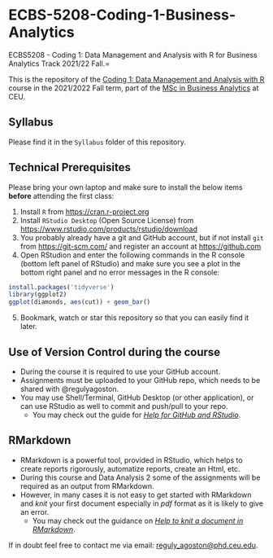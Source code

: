 # ECBS-5208-Coding-1-Business-Analytics
ECBS5208 - Coding 1: Data Management and Analysis with R for Business Analytics Track 2021/22 Fall.=

This is the repository of the [Coding 1: Data Management and Analysis with R](https://courses.ceu.edu/courses/2021-2022/coding-1-data-management-and-analysis-r)
course in the 2021/2022 Fall term, part of the [MSc in Business Analytics](https://economics.ceu.edu/program/master-science-business-analytics) at CEU.

## Syllabus

Please find it in the `Syllabus` folder of this repository.

## Technical Prerequisites

Please bring your own laptop and make sure to install the below items **before** attending the first class:

1. Install `R` from https://cran.r-project.org
2. Install `RStudio Desktop` (Open Source License) from https://www.rstudio.com/products/rstudio/download
3. You probably already have a git and GitHub account, but if not install `git` from https://git-scm.com/ and register an account at https://github.com
4. Open RStudion and enter the following commands in the R console (bottom left panel of RStudio) and make sure you see a plot in the bottom right panel and no error messages in the R console:

```r
install.packages('tidyverse')
library(ggplot2)
ggplot(diamonds, aes(cut)) + geom_bar()
```
5. Bookmark, watch or star this repository so that you can easily find it later.

## Use of Version Control during the course

- During the course it is required to use your GitHub account. 
- Assignments must be uploaded to your GitHub repo, which needs to be shared with @regulyagoston.
- You may use Shell/Terminal, GitHub Desktop (or other application), or can use RStudio as well to commit and push/pull to your repo.
  * You may check out the guide for [*Help for GitHub and RStudio*](https://github.com/regulyagoston/BA21_Coding/blob/main/Help/help_github_n_Rstudio.md).

## RMarkdown

- RMarkdown is a powerful tool, provided in RStudio, which helps to create reports rigorously, automatize reports, create an Html, etc.
- During this course and Data Analysis 2 some of the assignments will be required as an output from RMarkdown.
- However, in many cases it is not easy to get started with RMarkdown and *knit* your first document especially in *pdf* format as it is likely to give an error.
  * You may check out the guidance on [*Help to knit a document in RMarkdown*](https://github.com/regulyagoston/BA21_Coding/blob/main/Help/help_rmarkdown.md).

If in doubt feel free to contact me via email: reguly_agoston@phd.ceu.edu.
